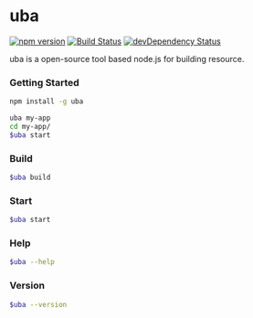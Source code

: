 # uba

[![npm version](https://img.shields.io/npm/v/uba.svg)](https://www.npmjs.com/package/uba)
[![Build Status](https://img.shields.io/travis/iuap-design/uba/master.svg)](https://travis-ci.org/iuap-design/uba)
[![devDependency Status](https://img.shields.io/david/dev/iuap-design/uba.svg)](https://david-dm.org/iuap-design/uba#info=devDependencies)


uba is a open-source tool based node.js for building resource.

### Getting Started

```sh
npm install -g uba

uba my-app
cd my-app/
$uba start

```
### Build
```sh
$uba build
```

### Start
```sh
$uba start
```

### Help
```sh
$uba --help
```

### Version
```sh
$uba --version
```
